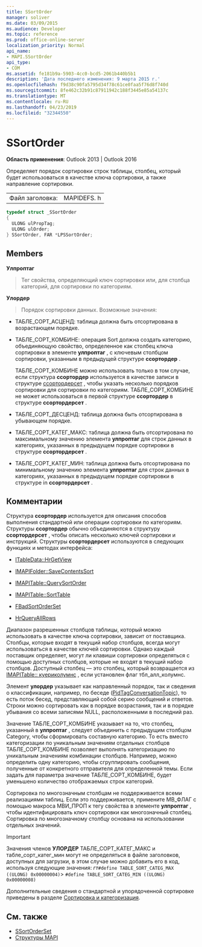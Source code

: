 ```yaml
---
title: SSortOrder
manager: soliver
ms.date: 03/09/2015
ms.audience: Developer
ms.topic: reference
ms.prod: office-online-server
localization_priority: Normal
api_name:
- MAPI.SSortOrder
api_type:
- COM
ms.assetid: fe181b9a-5903-4cc0-bcd5-2061b440b5b1
description: 'Дата последнего изменения: 9 марта 2015 г.'
ms.openlocfilehash: f9d38c90fa5795d34f78c61ce0faa5f76d8f740d
ms.sourcegitcommit: 8fe462c32b91c87911942c188f3445e85a54137c
ms.translationtype: MT
ms.contentlocale: ru-RU
ms.lasthandoff: 04/23/2019
ms.locfileid: "32344550"
---
```

# <a name="ssortorder"></a>SSortOrder
 
**Область применения**: Outlook 2013 | Outlook 2016 
  
Определяет порядок сортировки строк таблицы, столбец, который будет использоваться в качестве ключа сортировки, а также направление сортировки. 
  
|||
|:-----|:-----|
|Файл заголовка:  <br/> |MAPIDEFS. h  <br/> |
   
```cpp
typedef struct _SSortOrder
{
  ULONG ulPropTag;
  ULONG ulOrder;
} SSortOrder, FAR *LPSSortOrder;

```

## <a name="members"></a>Members

**Улпроптаг**
  
> Тег свойства, определяющий ключ сортировки или, для столбца категорий, для сортировки по категориям.
    
**Улордер**
  
> Порядок сортировки данных. Возможные значения:
    
  - ТАБЛЕ_СОРТ_АСЦЕНД: таблица должна быть отсортирована в возрастающем порядке.
      
  - ТАБЛЕ_СОРТ_КОМБИНЕ: операция Sort должна создать категорию, объединяющую свойство, определенное как столбец ключа сортировки в элементе **улпроптаг** , с ключевым столбцом сортировки, указанным в предыдущей структуре **ссортордер** . 
      
    ТАБЛЕ_СОРТ_КОМБИНЕ можно использовать только в том случае, если структура **ссортордер** используется в качестве записи в структуре [ссортордерсет](ssortorderset.md) , чтобы указать несколько порядков сортировки для сортировки по категориям. ТАБЛЕ_СОРТ_КОМБИНЕ не может использоваться в первой структуре **ссортордер** в структуре **ссортордерсет** . 
      
  - ТАБЛЕ_СОРТ_ДЕСЦЕНД: таблица должна быть отсортирована в убывающем порядке.
      
  - ТАБЛЕ_СОРТ_КАТЕГ_МАКС: таблица должна быть отсортирована по максимальному значению элемента **улпроптаг** для строк данных в категориях, указанных в предыдущем порядке сортировки в структуре **ссортордерсет** . 
      
  - ТАБЛЕ_СОРТ_КАТЕГ_МИН: таблица должна быть отсортирована по минимальному значению элемента **улпроптаг** для строк данных в категориях, указанных в предыдущем порядке сортировки в структуре in **ссортордерсет** . 
    
## <a name="remarks"></a>Комментарии

Структура **ссортордер** используется для описания способов выполнения стандартной или операции сортировки по категориям. Структуры **ссортордер** обычно объединяются в структуру **ссортордерсет** , чтобы описать несколько ключей сортировки и инструкций. Структуры **ссортордерсет** используются в следующих функциях и методах интерфейса: 
  
- [ITableData::HrGetView](itabledata-hrgetview.md)
    
- [IMAPIFolder::SaveContentsSort](imapifolder-savecontentssort.md)
    
- [IMAPITable::QuerySortOrder](imapitable-querysortorder.md)
    
- [IMAPITable::SortTable](imapitable-sorttable.md)
    
- [FBadSortOrderSet](fbadsortorderset.md)
    
- [HrQueryAllRows](hrqueryallrows.md)
    
Диапазон разрешенных столбцов таблицы, который можно использовать в качестве ключа сортировки, зависит от поставщика. Столбцы, которые входят в текущий набор столбцов, всегда могут использоваться в качестве ключей сортировки. Однако каждый поставщик определяет, могут ли клавиши сортировки определяться с помощью доступных столбцов, которые не входят в текущий набор столбцов. Доступный столбец — это столбец, который возвращается из [IMAPITable:: куериколумнс](imapitable-querycolumns.md) , если установлен флаг тбл_алл_колумнс. 
  
Элемент **улордер** указывает как направленный порядок, так и сведения о классификации, например, по беседе ([PidTagConversationTopic](pidtagconversationtopic-canonical-property.md)), то есть поток бесед, представляющий собой серию сообщений и ответов. Строки можно сортировать как в порядке возрастания, так и в порядке убывания со всеми записями NULL, расположенными в последний раз. 
  
Значение ТАБЛЕ_СОРТ_КОМБИНЕ указывает на то, что столбец, указанный в **улпроптаг** , следует объединить с предыдущим столбцом Category, чтобы сформировать составную категорию. То есть вместо категоризации по уникальным значениям отдельных столбцов ТАБЛЕ_СОРТ_КОМБИНЕ позволяет выполнять категоризацию по уникальным значениям комбинации столбцов. Например, можно определить одну категорию, чтобы сгруппировать сообщения, полученные от конкретного отправителя для определенной темы. Если задать для параметра значение ТАБЛЕ_СОРТ_КОМБИНЕ, будет уменьшено количество отображаемых строк категорий. 
  
Сортировка по многозначным столбцам не поддерживается всеми реализациями таблиц. Если это поддерживается, примените МВ_ФЛАГ с помощью макроса МВИ_ПРОП к тегу свойства в элементе **улпроптаг** , чтобы идентифицировать ключ сортировки как многозначный столбец. Сортировка по многозначному столбцу основана на использовании отдельных значений. 
  
> [!IMPORTANT]
> Значения членов **УЛОРДЕР** ТАБЛЕ_СОРТ_КАТЕГ_МАКС и табле_сорт_катег_мин могут не определяться в файле заголовков, доступных для загрузки, в этом случае можно добавить его в код, используя следующие значения: _гт_`#define TABLE_SORT_CATEG_MAX ((ULONG) 0x00000004)`>  `#define TABLE_SORT_CATEG_MIN ((ULONG) 0x00000008)`
  
Дополнительные сведения о стандартной и упорядоченной сортировке приведены в разделе [Сортировка и категоризация](sorting-and-categorization.md). 
  
## <a name="see-also"></a>См. также

- [SSortOrderSet](ssortorderset.md)
- [Структуры MAPI](mapi-structures.md)

